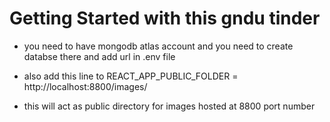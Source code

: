 # Getting Started with this gndu tinder
- you need to have mongodb atlas account and you need to create databse there and add url in .env file 
- also add this line to REACT_APP_PUBLIC_FOLDER = http://localhost:8800/images/

- this will act as public directory for images hosted at 8800 port number 
